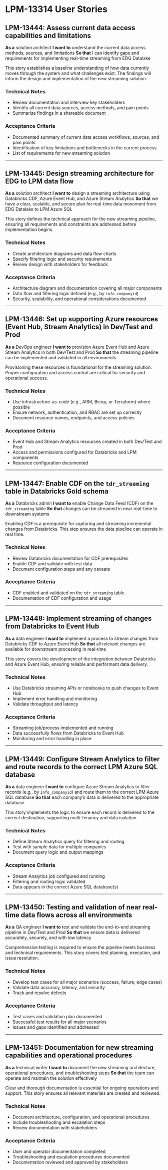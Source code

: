 # LPM-13314 User Stories

## LPM-13444: Assess current data access capabilities and limitations

**As a** solution architect
**I want to** understand the current data access methods, sources, and limitations
**So that** I can identify gaps and requirements for implementing real-time streaming from EDG Datalake

This story establishes a baseline understanding of how data currently moves through the system and what challenges exist. The findings will inform the design and implementation of the new streaming solution.

### Technical Notes
- Review documentation and interview key stakeholders
- Identify all current data sources, access methods, and pain points
- Summarize findings in a shareable document

### Acceptance Criteria
* Documented summary of current data access workflows, sources, and pain points
* Identification of key limitations and bottlenecks in the current process
* List of requirements for new streaming solution

---

## LPM-13445: Design streaming architecture for EDG to LPM data flow

**As a** solution architect
**I want to** design a streaming architecture using Databricks CDF, Azure Event Hub, and Azure Stream Analytics
**So that** we have a clear, scalable, and secure plan for real-time data movement from EDG Datalake to LPM Azure SQL

This story defines the technical approach for the new streaming pipeline, ensuring all requirements and constraints are addressed before implementation begins.

### Technical Notes
- Create architecture diagrams and data flow charts
- Specify filtering logic and security requirements
- Review design with stakeholders for feedback

### Acceptance Criteria
* Architecture diagram and documentation covering all major components
* Data flow and filtering logic defined (e.g., by `info_companyid`)
* Security, scalability, and operational considerations documented

---

## LPM-13446: Set up supporting Azure resources (Event Hub, Stream Analytics) in Dev/Test and Prod

**As a** DevOps engineer
**I want to** provision Azure Event Hub and Azure Stream Analytics in both Dev/Test and Prod
**So that** the streaming pipeline can be implemented and validated in all environments

Provisioning these resources is foundational for the streaming solution. Proper configuration and access control are critical for security and operational success.

### Technical Notes
- Use infrastructure-as-code (e.g., ARM, Bicep, or Terraform) where possible
- Ensure network, authentication, and RBAC are set up correctly
- Document resource names, endpoints, and access policies

### Acceptance Criteria
* Event Hub and Stream Analytics resources created in both Dev/Test and Prod
* Access and permissions configured for Databricks and LPM components
* Resource configuration documented

---

## LPM-13447: Enable CDF on the `tdr_streaming` table in Databricks Gold schema

**As a** Databricks admin
**I want to** enable Change Data Feed (CDF) on the `tdr_streaming` table
**So that** changes can be streamed in near real-time to downstream systems

Enabling CDF is a prerequisite for capturing and streaming incremental changes from Databricks. This step ensures the data pipeline can operate in real time.

### Technical Notes
- Review Databricks documentation for CDF prerequisites
- Enable CDF and validate with test data
- Document configuration steps and any caveats

### Acceptance Criteria
* CDF enabled and validated on the `tdr_streaming` table
* Documentation of CDF configuration and usage

---

## LPM-13448: Implement streaming of changes from Databricks to Event Hub

**As a** data engineer
**I want to** implement a process to stream changes from Databricks CDF to Azure Event Hub
**So that** all relevant changes are available for downstream processing in real-time

This story covers the development of the integration between Databricks and Azure Event Hub, ensuring reliable and performant data delivery.

### Technical Notes
- Use Databricks streaming APIs or notebooks to push changes to Event Hub
- Implement error handling and monitoring
- Validate throughput and latency

### Acceptance Criteria
* Streaming job/process implemented and running
* Data successfully flows from Databricks to Event Hub
* Monitoring and error handling in place

---

## LPM-13449: Configure Stream Analytics to filter and route records to the correct LPM Azure SQL database

**As a** data engineer
**I want to** configure Azure Stream Analytics to filter records (e.g., by `info_companyid`) and route them to the correct LPM Azure SQL database
**So that** each company’s data is delivered to the appropriate database

This story implements the logic to ensure each record is delivered to the correct destination, supporting multi-tenancy and data isolation.

### Technical Notes
- Define Stream Analytics query for filtering and routing
- Test with sample data for multiple companies
- Document query logic and output mappings

### Acceptance Criteria
* Stream Analytics job configured and running
* Filtering and routing logic validated
* Data appears in the correct Azure SQL database(s)

---

## LPM-13450: Testing and validation of near real-time data flows across all environments

**As a** QA engineer
**I want to** test and validate the end-to-end streaming pipeline in Dev/Test and Prod
**So that** we ensure data is delivered accurately, securely, and with low latency

Comprehensive testing is required to ensure the pipeline meets business and technical requirements. This story covers test planning, execution, and issue resolution.

### Technical Notes
- Develop test cases for all major scenarios (success, failure, edge cases)
- Validate data accuracy, latency, and security
- Track and resolve defects

### Acceptance Criteria
* Test cases and validation plan documented
* Successful test results for all major scenarios
* Issues and gaps identified and addressed

---

## LPM-13451: Documentation for new streaming capabilities and operational procedures

**As a** technical writer
**I want to** document the new streaming architecture, operational procedures, and troubleshooting steps
**So that** the team can operate and maintain the solution effectively

Clear and thorough documentation is essential for ongoing operations and support. This story ensures all relevant materials are created and reviewed.

### Technical Notes
- Document architecture, configuration, and operational procedures
- Include troubleshooting and escalation steps
- Review documentation with stakeholders

### Acceptance Criteria
* User and operator documentation completed
* Troubleshooting and escalation procedures documented
* Documentation reviewed and approved by stakeholders
